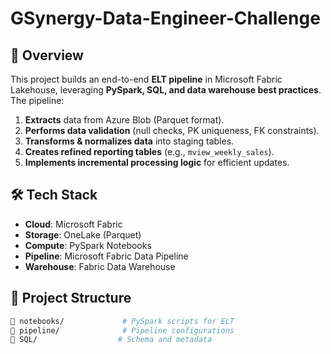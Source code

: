# GSynergy-Data-Engineer-Challenge

## 📌 Overview  
This project builds an end-to-end **ELT pipeline** in Microsoft Fabric Lakehouse, leveraging **PySpark, SQL, and data warehouse best practices**. The pipeline:  
1. **Extracts** data from Azure Blob (Parquet format).  
2. **Performs data validation** (null checks, PK uniqueness, FK constraints).  
3. **Transforms & normalizes data** into staging tables.  
4. **Creates refined reporting tables** (e.g., `mview_weekly_sales`).  
5. **Implements incremental processing logic** for efficient updates.  

## 🛠️ Tech Stack  
- **Cloud**: Microsoft Fabric  
- **Storage**: OneLake (Parquet)  
- **Compute**: PySpark Notebooks  
- **Pipeline**: Microsoft Fabric Data Pipeline  
- **Warehouse**: Fabric Data Warehouse  

## 📂 Project Structure  
```bash
📂 notebooks/             # PySpark scripts for ELT
📂 pipeline/              # Pipeline configurations
📂 SQL/                  # Schema and metadata
